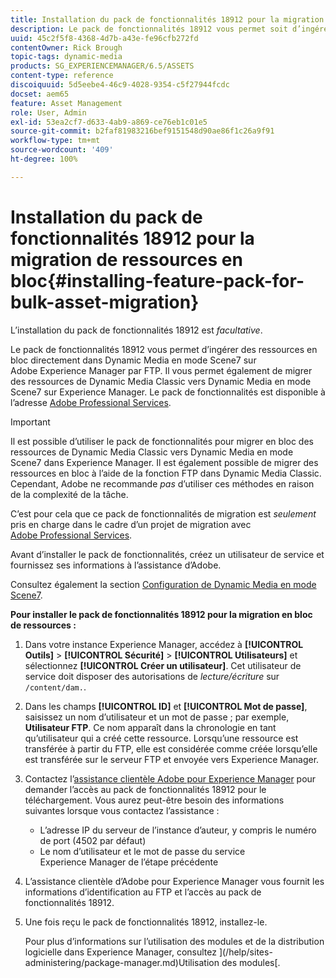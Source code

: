```yaml
---
title: Installation du pack de fonctionnalités 18912 pour la migration de ressources en bloc
description: Le pack de fonctionnalités 18912 vous permet soit d’ingérer en bloc des ressources par FTP, soit de migrer des ressources de Dynamic Media Classic vers Dynamic Media sur Adobe Experience Manager. Ce pack de fonctionnalités optionnel est fourni par l’assistance d’Adobe.
uuid: 45c2f5f8-4368-4d7b-a43e-fe96cfb272fd
contentOwner: Rick Brough
topic-tags: dynamic-media
products: SG_EXPERIENCEMANAGER/6.5/ASSETS
content-type: reference
discoiquuid: 5d5eebe4-46c9-4028-9354-c5f27944fcdc
docset: aem65
feature: Asset Management
role: User, Admin
exl-id: 53ea2cf7-d633-4ab9-a869-ce76eb1c01e5
source-git-commit: b2faf81983216bef9151548d90ae86f1c26a9f91
workflow-type: tm+mt
source-wordcount: '409'
ht-degree: 100%

---
```


# Installation du pack de fonctionnalités 18912 pour la migration de ressources en bloc{#installing-feature-pack-for-bulk-asset-migration}

L’installation du pack de fonctionnalités 18912 est *facultative*.

Le pack de fonctionnalités 18912 vous permet d’ingérer des ressources en bloc directement dans Dynamic Media en mode Scene7 sur Adobe Experience Manager par FTP. Il vous permet également de migrer des ressources de Dynamic Media Classic vers Dynamic Media en mode Scene7 sur Experience Manager. Le pack de fonctionnalités est disponible à l’adresse [Adobe Professional Services](https://business.adobe.com/customers/consulting-services/main.html).

>[!IMPORTANT]
>
>Il est possible d’utiliser le pack de fonctionnalités pour migrer en bloc des ressources de Dynamic Media Classic vers Dynamic Media en mode Scene7 dans Experience Manager. Il est également possible de migrer des ressources en bloc à l’aide de la fonction FTP dans Dynamic Media Classic. Cependant, Adobe ne recommande *pas* d’utiliser ces méthodes en raison de la complexité de la tâche.
>
>C’est pour cela que ce pack de fonctionnalités de migration est *seulement* pris en charge dans le cadre d’un projet de migration avec [Adobe Professional Services](https://business.adobe.com/customers/consulting-services/main.html).

Avant d’installer le pack de fonctionnalités, créez un utilisateur de service et fournissez ses informations à l’assistance d’Adobe.

Consultez également la section [Configuration de Dynamic Media en mode Scene7](/help/assets/config-dms7.md).

**Pour installer le pack de fonctionnalités 18912 pour la migration en bloc de ressources :**

1. Dans votre instance Experience Manager, accédez à **[!UICONTROL Outils]** > **[!UICONTROL Sécurité]** > **[!UICONTROL Utilisateurs]** et sélectionnez **[!UICONTROL Créer un utilisateur]**. Cet utilisateur de service doit disposer des autorisations de *lecture/écriture* sur `/content/dam.`.
1. Dans les champs **[!UICONTROL ID]** et **[!UICONTROL Mot de passe]**, saisissez un nom d’utilisateur et un mot de passe ; par exemple, **Utilisateur FTP**. Ce nom apparaît dans la chronologie en tant qu’utilisateur qui a créé cette ressource. Lorsqu’une ressource est transférée à partir du FTP, elle est considérée comme créée lorsqu’elle est transférée sur le serveur FTP et envoyée vers Experience Manager.
1. Contactez l’[assistance clientèle Adobe pour Experience Manager](https://experienceleague.adobe.com/?support-solution=General&amp;lang=fr#support) pour demander l’accès au pack de fonctionnalités 18912 pour le téléchargement. Vous aurez peut-être besoin des informations suivantes lorsque vous contactez l’assistance :

   * L’adresse IP du serveur de l’instance d’auteur, y compris le numéro de port (4502 par défaut)
   * Le nom d’utilisateur et le mot de passe du service Experience Manager de l’étape précédente

1. L’assistance clientèle d’Adobe pour Experience Manager vous fournit les informations d’identification au FTP et l’accès au pack de fonctionnalités 18912.
1. Une fois reçu le pack de fonctionnalités 18912, installez-le.

   Pour plus d’informations sur l’utilisation des modules et de la distribution logicielle dans Experience Manager, consultez ](/help/sites-administering/package-manager.md)Utilisation des modules[.
